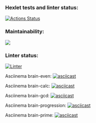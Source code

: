### Hexlet tests and linter status:
[![Actions Status](https://github.com/SiKnow/frontend-project-lvl1/workflows/hexlet-check/badge.svg)](https://github.com/SiKnow/frontend-project-lvl1/actions)
### Maintainability:
<a href="https://codeclimate.com/github/codeclimate/codeclimate/maintainability"><img src="https://api.codeclimate.com/v1/badges/a99a88d28ad37a79dbf6/maintainability" /></a>
### Linter status:
[![Linter](https://github.com/SiKnow/frontend-project-lvl1/actions/workflows/linter.yml/badge.svg)](https://github.com/SiKnow/frontend-project-lvl1/actions/workflows/linter.yml)

Asciinema brain-even:
[![asciicast](https://asciinema.org/a/410005.svg)](https://asciinema.org/a/410005)

Asciinema brain-calc:
[![asciicast](https://asciinema.org/a/410007.svg)](https://asciinema.org/a/410007)

Asciinema brain-gcd:
[![asciicast](https://asciinema.org/a/410009.svg)](https://asciinema.org/a/410009)

Asciinema brain-progression:
[![asciicast](https://asciinema.org/a/410010.svg)](https://asciinema.org/a/410010)

Asciinema brain-prime:
[![asciicast](https://asciinema.org/a/410011.svg)](https://asciinema.org/a/410011)
